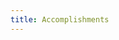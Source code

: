 ```yaml
---
title: Accomplishments
---
```

<!-- 
* President's Club winner for sales performance (top 10% of company out of 200+ other Sales Development Reps)
* Placed top 10 out of 200+ other SDRS in February 2021
*  -->

